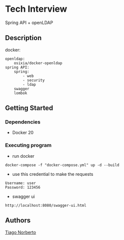 # Tech Interview

Spring API + openLDAP

## Description
docker:

    openldap:
        osixia/docker-openldap
    spring API:
        spring:
            - web
            - security
            - ldap
        swagger
        lombok


## Getting Started

### Dependencies

* Docker 20

### Executing program

* run docker
```
docker-compose -f "docker-compose.yml" up -d --build
```
* use this credential to make the requests
```
Username: user
Password: 123456
```
* swagger ui
```
http://localhost:8080/swagger-ui.html
```

## Authors

[Tiago Norberto](linkedin.com/in/tiago-norberto-3a219b42)
